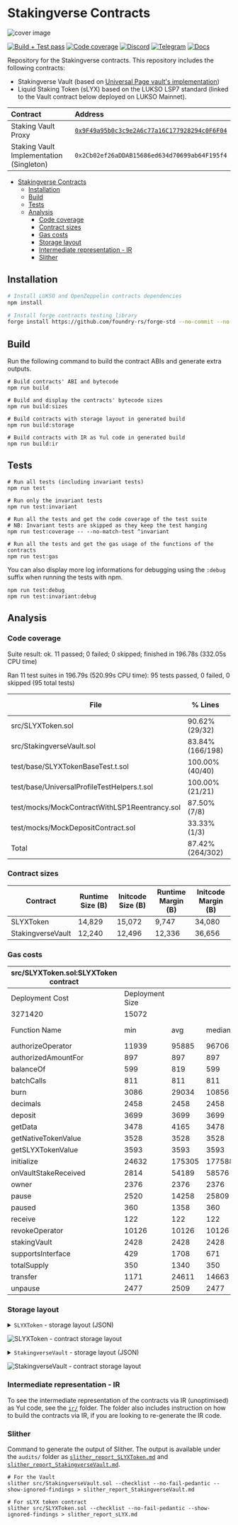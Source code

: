 # Stakingverse Contracts

![cover image](./images/cover-image.png)

[![Build + Test pass](https://github.com/Stakingverse/pool-contracts/actions/workflows/test.yml/badge.svg)](https://github.com/Stakingverse/pool-contracts/actions/workflows/test.yml) [![Code coverage](https://img.shields.io/badge/Code_Coverage-87%25-green?logo=codecrafters&logoColor=white)](./README.md#code-coverage) [![Discord](https://img.shields.io/badge/-Discord-darkblue?logo=discord&logoColor=white)](https://discord.com/invite/AE3KdFhpAQ) [![Telegram](https://img.shields.io/badge/-Telegram-26A5E4?logo=telegram&logoColor=white)](https://docs.stakingverse.io/) [![Docs](https://img.shields.io/badge/-Docs-darkgreen?logo=readme&logoColor=white)](https://docs.stakingverse.io/)

Repository for the Stakingverse contracts. This repository includes the following contracts:

- Stakingverse Vault (based on [Universal Page vault's implementation](https://github.com/Universal-Page/contracts/blob/main/src/pool/Vault.sol))
- Liquid Staking Token (sLYX) based on the LUKSO LSP7 standard (linked to the Vault contract below deployed on LUKSO Mainnet).

| Contract                                 | Address                                                                                                                                        |
| :--------------------------------------- | :--------------------------------------------------------------------------------------------------------------------------------------------- |
| Staking Vault Proxy                      | [`0x9F49a95b0c3c9e2A6c77a16C177928294c0F6F04`](https://explorer.lukso.network/address/0x9F49a95b0c3c9e2A6c77a16C177928294c0F6F04?tab=contract) |
| Staking Vault Implementation (Singleton) | `0x2Cb02ef26aDDAB15686ed634d70699ab64F195f4`                                                                                                   |

- [Stakingverse Contracts](#stakingverse-contracts)
  - [Installation](#installation)
  - [Build](#build)
  - [Tests](#tests)
  - [Analysis](#analysis)
    - [Code coverage](#code-coverage)
    - [Contract sizes](#contract-sizes)
    - [Gas costs](#gas-costs)
    - [Storage layout](#storage-layout)
    - [Intermediate representation - IR](#intermediate-representation---ir)
    - [Slither](#slither)

## Installation

```bash
# Install LUKSO and OpenZeppelin contracts dependencies
npm install

# Install forge contracts testing library
forge install https://github.com/foundry-rs/forge-std --no-commit --no-git
```

## Build

Run the following command to build the contract ABIs and generate extra outputs.

```shell
# Build contracts' ABI and bytecode
npm run build

# Build and display the contracts' bytecode sizes
npm run build:sizes

# Build contracts with storage layout in generated build
npm run build:storage

# Build contracts with IR as Yul code in generated build
npm run build:ir
```

## Tests

```shell
# Run all tests (including invariant tests)
npm run test

# Run only the invariant tests
npm run test:invariant

# Run all the tests and get the code coverage of the test suite
# NB: Invariant tests are skipped as they keep the test hanging
npm run test:coverage -- --no-match-test ^invariant

# Run all the tests and get the gas usage of the functions of the contracts
npm run test:gas
```

You can also display more log informations for debugging using the `:debug` suffix when running the tests with npm.

```shell
npm run test:debug
npm run test:invariant:debug
```

## Analysis

### Code coverage

Suite result: ok. 11 passed; 0 failed; 0 skipped; finished in 196.78s (332.05s CPU time)

Ran 11 test suites in 196.79s (520.99s CPU time): 95 tests passed, 0 failed, 0 skipped (95 total tests)

| File                                          | % Lines          | % Statements     | % Branches     | % Funcs        |
| --------------------------------------------- | ---------------- | ---------------- | -------------- | -------------- |
| src/SLYXToken.sol                             | 90.62% (29/32)   | 92.16% (47/51)   | 80.00% (4/5)   | 91.67% (11/12) |
| src/StakingverseVault.sol                     | 83.84% (166/198) | 83.95% (204/243) | 50.00% (23/46) | 82.86% (29/35) |
| test/base/SLYXTokenBaseTest.t.sol             | 100.00% (40/40)  | 100.00% (45/45)  | 100.00% (0/0)  | 100.00% (5/5)  |
| test/base/UniversalProfileTestHelpers.t.sol   | 100.00% (21/21)  | 100.00% (26/26)  | 100.00% (0/0)  | 100.00% (5/5)  |
| test/mocks/MockContractWithLSP1Reentrancy.sol | 87.50% (7/8)     | 90.91% (10/11)   | 50.00% (1/2)   | 100.00% (5/5)  |
| test/mocks/MockDepositContract.sol            | 33.33% (1/3)     | 25.00% (1/4)     | 100.00% (0/0)  | 33.33% (1/3)   |
| Total                                         | 87.42% (264/302) | 87.63% (333/380) | 52.83% (28/53) | 86.15% (56/65) |

### Contract sizes

| Contract          | Runtime Size (B) | Initcode Size (B) | Runtime Margin (B) | Initcode Margin (B) |
| ----------------- | ---------------- | ----------------- | ------------------ | ------------------- |
| SLYXToken         | 14,829           | 15,072            | 9,747              | 34,080              |
| StakingverseVault | 12,240           | 12,496            | 12,336             | 36,656              |

### Gas costs

| src/SLYXToken.sol:SLYXToken contract |                 |        |        |        |         |
| ------------------------------------ | --------------- | ------ | ------ | ------ | ------- |
| Deployment Cost                      | Deployment Size |        |        |        |         |
| 3271420                              | 15072           |        |        |        |         |
| Function Name                        | min             | avg    | median | max    | # calls |
| authorizeOperator                    | 11939           | 95885  | 96706  | 124192 | 7186    |
| authorizedAmountFor                  | 897             | 897    | 897    | 897    | 258     |
| balanceOf                            | 599             | 819    | 599    | 2599   | 4660    |
| batchCalls                           | 811             | 811    | 811    | 811    | 37      |
| burn                                 | 3086            | 29034  | 10856  | 112721 | 1041    |
| decimals                             | 2458            | 2458   | 2458   | 2458   | 2       |
| deposit                              | 3699            | 3699   | 3699   | 3699   | 2       |
| getData                              | 3478            | 4165   | 3478   | 5540   | 6       |
| getNativeTokenValue                  | 3528            | 3528   | 3528   | 3528   | 7       |
| getSLYXTokenValue                    | 3593            | 3593   | 3593   | 3593   | 5       |
| initialize                           | 24632           | 175305 | 177588 | 177588 | 67      |
| onVaultStakeReceived                 | 2814            | 54189  | 58576  | 189334 | 3113    |
| owner                                | 2376            | 2376   | 2376   | 2376   | 1       |
| pause                                | 2520            | 14258  | 25809  | 25809  | 518     |
| paused                               | 360             | 1358   | 360    | 2360   | 525     |
| receive                              | 122             | 122    | 122    | 122    | 1       |
| revokeOperator                       | 10126           | 10126  | 10126  | 10126  | 1       |
| stakingVault                         | 2428            | 2428   | 2428   | 2428   | 257     |
| supportsInterface                    | 429             | 1708   | 671    | 4024   | 8575    |
| totalSupply                          | 350             | 1340   | 350    | 2350   | 521     |
| transfer                             | 1171            | 24611  | 14663  | 45689  | 1030    |
| unpause                              | 2477            | 2509   | 2477   | 8643   | 258     |

### Storage layout

<details>
    <summary><code>SLYXToken</code> - storage layout (JSON)</summary>

```json
[
  {
    "astId": 52601,
    "contract": "src/SLYXToken.sol:SLYXToken",
    "label": "_initialized",
    "offset": 0,
    "slot": "0",
    "type": "t_uint8"
  },
  {
    "astId": 52604,
    "contract": "src/SLYXToken.sol:SLYXToken",
    "label": "_initializing",
    "offset": 1,
    "slot": "0",
    "type": "t_bool"
  },
  {
    "astId": 53356,
    "contract": "src/SLYXToken.sol:SLYXToken",
    "label": "__gap",
    "offset": 0,
    "slot": "1",
    "type": "t_array(t_uint256)50_storage"
  },
  {
    "astId": 52473,
    "contract": "src/SLYXToken.sol:SLYXToken",
    "label": "_owner",
    "offset": 0,
    "slot": "51",
    "type": "t_address"
  },
  {
    "astId": 52593,
    "contract": "src/SLYXToken.sol:SLYXToken",
    "label": "__gap",
    "offset": 0,
    "slot": "52",
    "type": "t_array(t_uint256)49_storage"
  },
  {
    "astId": 53401,
    "contract": "src/SLYXToken.sol:SLYXToken",
    "label": "__gap",
    "offset": 0,
    "slot": "101",
    "type": "t_array(t_uint256)50_storage"
  },
  {
    "astId": 40445,
    "contract": "src/SLYXToken.sol:SLYXToken",
    "label": "_store",
    "offset": 0,
    "slot": "151",
    "type": "t_mapping(t_bytes32,t_bytes_storage)"
  },
  {
    "astId": 50902,
    "contract": "src/SLYXToken.sol:SLYXToken",
    "label": "_isNonDivisible",
    "offset": 0,
    "slot": "152",
    "type": "t_bool"
  },
  {
    "astId": 50904,
    "contract": "src/SLYXToken.sol:SLYXToken",
    "label": "_existingTokens",
    "offset": 0,
    "slot": "153",
    "type": "t_uint256"
  },
  {
    "astId": 50908,
    "contract": "src/SLYXToken.sol:SLYXToken",
    "label": "_tokenOwnerBalances",
    "offset": 0,
    "slot": "154",
    "type": "t_mapping(t_address,t_uint256)"
  },
  {
    "astId": 50913,
    "contract": "src/SLYXToken.sol:SLYXToken",
    "label": "_operators",
    "offset": 0,
    "slot": "155",
    "type": "t_mapping(t_address,t_struct(AddressSet)56908_storage)"
  },
  {
    "astId": 50919,
    "contract": "src/SLYXToken.sol:SLYXToken",
    "label": "_operatorAuthorizedAmount",
    "offset": 0,
    "slot": "156",
    "type": "t_mapping(t_address,t_mapping(t_address,t_uint256))"
  },
  {
    "astId": 52785,
    "contract": "src/SLYXToken.sol:SLYXToken",
    "label": "_paused",
    "offset": 0,
    "slot": "157",
    "type": "t_bool"
  },
  {
    "astId": 52890,
    "contract": "src/SLYXToken.sol:SLYXToken",
    "label": "__gap",
    "offset": 0,
    "slot": "158",
    "type": "t_array(t_uint256)49_storage"
  },
  {
    "astId": 57917,
    "contract": "src/SLYXToken.sol:SLYXToken",
    "label": "stakingVault",
    "offset": 0,
    "slot": "207",
    "type": "t_contract(IVault)57846"
  }
]
```

</details>

![`SLYXToken` - contract storage layout](./images/SLYXToken-storageLayout.svg)

<details>
    <summary><code>StakingverseVault</code> - storage layout (JSON)</summary>

```json
[
  {
    "astId": 41698,
    "contract": "src/StakingverseVault.sol:StakingverseVault",
    "label": "_owner",
    "offset": 0,
    "slot": "0",
    "type": "t_address"
  },
  {
    "astId": 52601,
    "contract": "src/StakingverseVault.sol:StakingverseVault",
    "label": "_initialized",
    "offset": 20,
    "slot": "0",
    "type": "t_uint8"
  },
  {
    "astId": 52604,
    "contract": "src/StakingverseVault.sol:StakingverseVault",
    "label": "_initializing",
    "offset": 21,
    "slot": "0",
    "type": "t_bool"
  },
  {
    "astId": 52906,
    "contract": "src/StakingverseVault.sol:StakingverseVault",
    "label": "_status",
    "offset": 0,
    "slot": "1",
    "type": "t_uint256"
  },
  {
    "astId": 52975,
    "contract": "src/StakingverseVault.sol:StakingverseVault",
    "label": "__gap",
    "offset": 0,
    "slot": "2",
    "type": "t_array(t_uint256)49_storage"
  },
  {
    "astId": 53356,
    "contract": "src/StakingverseVault.sol:StakingverseVault",
    "label": "__gap",
    "offset": 0,
    "slot": "51",
    "type": "t_array(t_uint256)50_storage"
  },
  {
    "astId": 52785,
    "contract": "src/StakingverseVault.sol:StakingverseVault",
    "label": "_paused",
    "offset": 0,
    "slot": "101",
    "type": "t_bool"
  },
  {
    "astId": 52890,
    "contract": "src/StakingverseVault.sol:StakingverseVault",
    "label": "__gap",
    "offset": 0,
    "slot": "102",
    "type": "t_array(t_uint256)49_storage"
  },
  {
    "astId": 58378,
    "contract": "src/StakingverseVault.sol:StakingverseVault",
    "label": "depositLimit",
    "offset": 0,
    "slot": "151",
    "type": "t_uint256"
  },
  {
    "astId": 58380,
    "contract": "src/StakingverseVault.sol:StakingverseVault",
    "label": "totalShares",
    "offset": 0,
    "slot": "152",
    "type": "t_uint256"
  },
  {
    "astId": 58382,
    "contract": "src/StakingverseVault.sol:StakingverseVault",
    "label": "totalStaked",
    "offset": 0,
    "slot": "153",
    "type": "t_uint256"
  },
  {
    "astId": 58384,
    "contract": "src/StakingverseVault.sol:StakingverseVault",
    "label": "totalUnstaked",
    "offset": 0,
    "slot": "154",
    "type": "t_uint256"
  },
  {
    "astId": 58386,
    "contract": "src/StakingverseVault.sol:StakingverseVault",
    "label": "totalPendingWithdrawal",
    "offset": 0,
    "slot": "155",
    "type": "t_uint256"
  },
  {
    "astId": 58388,
    "contract": "src/StakingverseVault.sol:StakingverseVault",
    "label": "totalValidatorsRegistered",
    "offset": 0,
    "slot": "156",
    "type": "t_uint256"
  },
  {
    "astId": 58390,
    "contract": "src/StakingverseVault.sol:StakingverseVault",
    "label": "fee",
    "offset": 0,
    "slot": "157",
    "type": "t_uint32"
  },
  {
    "astId": 58392,
    "contract": "src/StakingverseVault.sol:StakingverseVault",
    "label": "feeRecipient",
    "offset": 4,
    "slot": "157",
    "type": "t_address"
  },
  {
    "astId": 58394,
    "contract": "src/StakingverseVault.sol:StakingverseVault",
    "label": "totalFees",
    "offset": 0,
    "slot": "158",
    "type": "t_uint256"
  },
  {
    "astId": 58396,
    "contract": "src/StakingverseVault.sol:StakingverseVault",
    "label": "restricted",
    "offset": 0,
    "slot": "159",
    "type": "t_bool"
  },
  {
    "astId": 58399,
    "contract": "src/StakingverseVault.sol:StakingverseVault",
    "label": "_depositContract",
    "offset": 1,
    "slot": "159",
    "type": "t_contract(IDepositContract)57577"
  },
  {
    "astId": 58403,
    "contract": "src/StakingverseVault.sol:StakingverseVault",
    "label": "_shares",
    "offset": 0,
    "slot": "160",
    "type": "t_mapping(t_address,t_uint256)"
  },
  {
    "astId": 58407,
    "contract": "src/StakingverseVault.sol:StakingverseVault",
    "label": "_oracles",
    "offset": 0,
    "slot": "161",
    "type": "t_mapping(t_address,t_bool)"
  },
  {
    "astId": 58411,
    "contract": "src/StakingverseVault.sol:StakingverseVault",
    "label": "_pendingWithdrawals",
    "offset": 0,
    "slot": "162",
    "type": "t_mapping(t_address,t_uint256)"
  },
  {
    "astId": 58415,
    "contract": "src/StakingverseVault.sol:StakingverseVault",
    "label": "_allowlisted",
    "offset": 0,
    "slot": "163",
    "type": "t_mapping(t_address,t_bool)"
  },
  {
    "astId": 58419,
    "contract": "src/StakingverseVault.sol:StakingverseVault",
    "label": "_registeredKeys",
    "offset": 0,
    "slot": "164",
    "type": "t_mapping(t_bytes_memory_ptr,t_bool)"
  },
  {
    "astId": 58422,
    "contract": "src/StakingverseVault.sol:StakingverseVault",
    "label": "totalClaimable",
    "offset": 0,
    "slot": "165",
    "type": "t_uint256"
  },
  {
    "astId": 58424,
    "contract": "src/StakingverseVault.sol:StakingverseVault",
    "label": "operator",
    "offset": 0,
    "slot": "166",
    "type": "t_address"
  }
]
```

</details>

![`StakingverseVault` - contract storage layout](./images/StakingverseVault-storageLayout.svg)

### Intermediate representation - IR

To see the intermediate representation of the contracts via IR (unoptimised) as Yul code, see the [`ir/`](./ir/README.md) folder. The folder also includes instruction on how to build the contracts via IR, if you are looking to re-generate the IR code.

### Slither

Command to generate the output of Slither. The output is available under the `audits/` folder as [`slither_report_SLYXToken.md`](./audits/slither_report_SLYXToken.md) and [`slither_report_StakingverseVault.md`](./audits/slither_report_StakingverseVault.md).

```shell
# For the Vault
slither src/StakingverseVault.sol --checklist --no-fail-pedantic --show-ignored-findings > slither_report_StakingverseVault.md

# For sLYX token contract
slither src/SLYXToken.sol --checklist --no-fail-pedantic --show-ignored-findings > slither_report_sLYX.md
```
